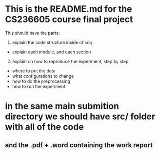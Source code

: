 # This is the README.md for the CS236605 course final project

This should have the parts:

1. explain the code structure inside of src/
  - explain each module, and each section

2. explain on how to reproduce the experiment, step by step
  - where to put the data
  - what configurations to change
  - how to do the preprocessing
  - how to run the experiment 

<probably just copy the README.md of the git repository of the project here>

# in the same main submition directory we should have src/ folder with all of the code
## and the .pdf + .word containing the work report
